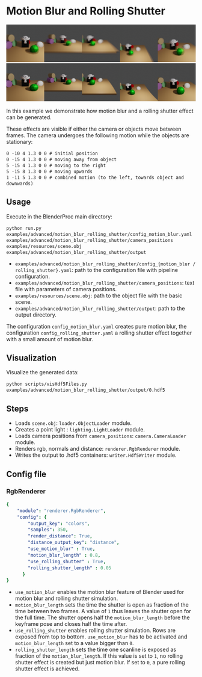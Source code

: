 # Motion Blur and Rolling Shutter

<p align="center">
<img src="motion_blur.png" alt="Motion blur readme image" width=750>
<img src="rolling_shutter.png" alt="Rolling Shutter readme image" width=750>
</p>

In this example we demonstrate how motion blur and a rolling shutter effect can be generated.

These effects are visible if either the camera or objects move between frames. The camera undergoes the following motion while the objects are stationary:

```
0 -10 4 1.3 0 0 # initial position
0 -15 4 1.3 0 0 # moving away from object
5 -15 4 1.3 0 0 # moving to the right
5 -15 8 1.3 0 0 # moving upwards
1 -11 5 1.3 0 0 # combined motion (to the left, towards object and downwards)
```

## Usage

Execute in the BlenderProc main directory:

```
python run.py examples/advanced/motion_blur_rolling_shutter/config_motion_blur.yaml examples/advanced/motion_blur_rolling_shutter/camera_positions examples/resources/scene.obj examples/advanced/motion_blur_rolling_shutter/output
```

* `examples/advanced/motion_blur_rolling_shutter/config_{motion_blur / rolling_shutter}.yaml`: path to the configuration file with pipeline configuration.
* `examples/advanced/motion_blur_rolling_shutter/camera_positions`: text file with parameters of camera positions.
* `examples/resources/scene.obj`: path to the object file with the basic scene.
* `examples/advanced/motion_blur_rolling_shutter/output`: path to the output directory.

The configuration `config_motion_blur.yaml` creates pure motion blur, the configuration `config_rolling_shutter.yaml` a rolling shutter effect together with a small amount of motion blur.

## Visualization

Visualize the generated data:

```
python scripts/visHdf5Files.py examples/advanced/motion_blur_rolling_shutter/output/0.hdf5
```

## Steps

* Loads `scene.obj`: `loader.ObjectLoader` module.
* Creates a point light : `lighting.LightLoader` module.
* Loads camera positions from `camera_positions`: `camera.CameraLoader` module.
* Renders rgb, normals and distance: `renderer.RgbRenderer` module.
* Writes the output to .hdf5 containers: `writer.Hdf5Writer` module.

## Config file

### RgbRenderer
```yaml
{
    "module": "renderer.RgbRenderer",
    "config": {
        "output_key": "colors",
        "samples": 350,
        "render_distance": True,
        "distance_output_key": "distance",
        "use_motion_blur" : True,
        "motion_blur_length" : 0.8,
        "use_rolling_shutter" : True,
        "rolling_shutter_length" : 0.05
      }
}
```

* `use_motion_blur` enables the motion blur feature of Blender used for motion blur and rolling shutter simulation.
* `motion_blur_length` sets the time the shutter is open as fraction of the time between two frames. A value of `1` thus leaves the shutter open for the full time. The shutter opens half the `motion_blur_length` before the keyframe pose and closes half the time after.
* `use_rolling_shutter` enables rolling shutter simulation. Rows are exposed from top to bottom. `use_motion_blur` has to be activated and `motion_blur_length` set to a value bigger than `0`.
* `rolling_shutter_length` sets the time one scanline is exposed as fraction of the `motion_blur_length`. If this value is set to `1`, no rolling shutter effect is created but just motion blur. If set to `0`, a pure rolling shutter effect is achieved.
